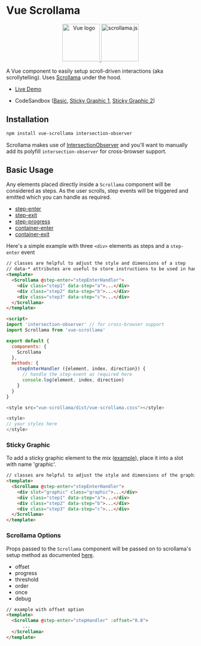 # Vue Scrollama

<p align="center">
    <a href="https://vuejs.org" target="_blank" rel="noopener noreferrer">
        <img height="100" src="https://vuejs.org/images/logo.png" alt="Vue logo">
    </a>
    <a href="https://github.com/russellgoldenberg/scrollama" target="_blank" rel="noopener noreferrer">
        <img height="100" src="https://russellgoldenberg.github.io/scrollama/logo.png" alt="scrollama.js"/>
    </a>
</p>

A Vue component to easily setup scroll-driven interactions (aka scrollytelling). Uses [Scrollama](https://github.com/russellgoldenberg/scrollama) under the hood.

* [Live Demo](https://vue-scrollama.now.sh)

* CodeSandbox ([Basic](https://codesandbox.io/s/5kn98j4w74), [Sticky Graphic 1](https://codesandbox.io/s/j3oy2k6lxv), [Sticky Graphic 2](https://codesandbox.io/s/jznvyjpr9w))

## Installation

```sh
npm install vue-scrollama intersection-observer
```
Scrollama makes use of [IntersectionObserver](https://developer.mozilla.org/en-US/docs/Web/API/Intersection_Observer_API) and you'll want to manually add its polyfill `intersection-observer` for cross-browser support.

## Basic Usage

Any elements placed directly inside a `Scrollama` component will be considered as steps. As the user scrolls, step events will be triggered and emitted which you can handle as required.

* [step-enter](https://github.com/russellgoldenberg/scrollama#scrollamaonstepentercallback)
* [step-exit](https://github.com/russellgoldenberg/scrollama#scrollamaonstepexitcallback)
* [step-progress](https://github.com/russellgoldenberg/scrollama#scrollamaonstepprogresscallback)
* [container-enter](https://github.com/russellgoldenberg/scrollama#scrollamaoncontainerentercallback)
* [container-exit](https://github.com/russellgoldenberg/scrollama#scrollamaoncontainerexitcallback)

Here's a simple example with three `<div>` elements as steps and a `step-enter` event

```html
// classes are helpful to adjust the style and dimensions of a step
// data-* attributes are useful to store instructions to be used in handlers
<template>
  <Scrollama @step-enter="stepEnterHandler">
    <div class="step1" data-step="a">...</div>
    <div class="step2" data-step="b">...</div>
    <div class="step3" data-step="c">...</div>
  </Scrollama>
</template>

<script>
import 'intersection-observer' // for cross-browser support
import Scrollama from 'vue-scrollama'

export default {
  components: {
    Scrollama
  },
  methods: {
    stepEnterHandler ({element, index, direction}) {
      // handle the step-event as required here
      console.log(element, index, direction)
    }
  }
}

<style src="vue-scrollama/dist/vue-scrollama.csss"></style>

<style>
// your styles here
</style>

```


### Sticky Graphic
To add a sticky graphic element to the mix ([example](https://vue-scrollama.now.sh/#/stickygraphic)), place it into a slot with name 'graphic'.

```html
// classes are helpful to adjust the style and dimensions of the graphic
<template>
  <Scrollama @step-enter="stepEnterHandler">
    <div slot="graphic" class="graphic">...</div> 
    <div class="step1" data-step="a">...</div>
    <div class="step2" data-step="b">...</div>
    <div class="step3" data-step="c">...</div>
  </Scrollama>
</template>
```

### Scrollama Options

Props passed to the `Scrollama` component will be passed on to scrollama's setup method as documented [here](https://github.com/russellgoldenberg/scrollama/blob/master/README.md#api).

* offset
* progress
* threshold
* order
* once
* debug

```html
// example with offset option
<template>
  <Scrollama @step-enter="stepHandler" :offset="0.8">
      ...
  </Scrollama>
</template>
```



